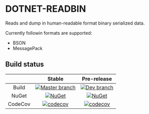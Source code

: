 DOTNET-READBIN
=====================

Reads and dump in human-readable format binary serialized data.

Currently followin formats are supported:
* BSON
* MessagePack

## Build status

||Stable|Pre-release|
|:--:|:--:|:--:|
|Build|[![Master branch](https://ci.appveyor.com/api/projects/status/viuo3401uolgsmg9/branch/master?svg=true)](https://ci.appveyor.com/project/shatl/dotnet-readbin/branch/master) | [![Dev branch](https://ci.appveyor.com/api/projects/status/viuo3401uolgsmg9/branch/develop?svg=true)](https://ci.appveyor.com/project/shatl/dotnet-readbin/branch/develop) |
|NuGet|[![NuGet](https://img.shields.io/nuget/v/dotnet-readbin.svg)](Release) | [![NuGet](https://img.shields.io/nuget/vpre/dotnet-readbin.svg)](PreRelease)|
|CodeCov|[![codecov](https://codecov.io/gh/alphacloud/dotnet-readbin/branch/master/graph/badge.svg)](https://codecov.io/gh/alphacloud/dotnet-readbin) | [![codecov](https://codecov.io/gh/alphacloud/dotnet-readbin/branch/develop/graph/badge.svg)](https://codecov.io/gh/alphacloud/dotnet-readbin/branch/develop) |


